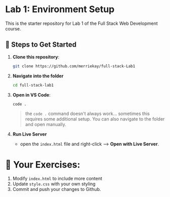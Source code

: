 # Lab 1: Environment Setup

This is the starter repository for Lab 1 of the Full Stack Web Development course. 

## 📌 Steps to Get Started
1. **Clone this repository**:
   ```bash
   git clone https://github.com/merriekay/full-stack-Lab1
   ```
2. **Navigate into the folder**
   ```bash
   cd full-stack-lab1
   ```

3. **Open in VS Code**:
   ```bash
   code .
   ```
   > the `code .` command doesn't always work... sometimes this requires some additional setup. You can also navigate to the folder and open manually.

4. **Run Live Server**
   - open the `index.html` file and right-click --> **Open with Live Server**.

# 💪 Your Exercises:
1. Modify `index.html` to include more content
2. Update `style.css` with your own styling
3. Commit and push your changes to Github.

